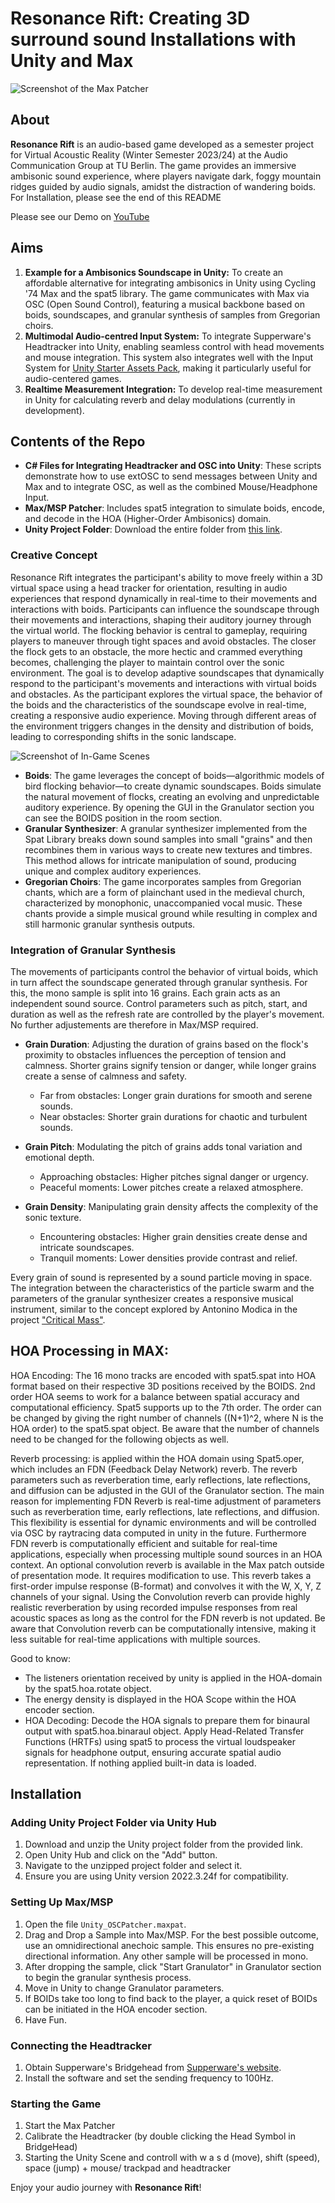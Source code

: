 # Resonance Rift: Creating 3D surround sound Installations with Unity and Max

![Screenshot of the Max Patcher](https://raw.githubusercontent.com/Farcyy/UnityMaxOSC_SoundInstallation/main/IMAGES/MAX_GUI.png)

## About
**Resonance Rift** is an audio-based game developed as a semester project for Virtual Acoustic Reality (Winter Semester 2023/24) at the Audio Communication Group at TU Berlin. The game provides an immersive ambisonic sound experience, where players navigate dark, foggy mountain ridges guided by audio signals, amidst the distraction of wandering boids. For Installation, please see the end of this README

Please see our Demo on [YouTube](https://www.youtube.com/watch?v=b3z25Ze0cUQ)

## Aims
1. **Example for a Ambisonics Soundscape in Unity:** To create an affordable alternative for integrating ambisonics in Unity using Cycling '74 Max and the spat5 library. The game communicates with Max via OSC (Open Sound Control), featuring a musical backbone based on boids, soundscapes, and granular synthesis of samples from Gregorian choirs.
2. **Multimodal Audio-centred Input System:** To integrate Supperware's Headtracker into Unity, enabling seamless control with head movements and mouse integration. This system also integrates well with the Input System for [Unity Starter Assets Pack](https://assetstore.unity.com/packages/essentials/starter-assets-third-person-character-controller-196526), making it particularly useful for audio-centered games.
3. **Realtime Measurement Integration:** To develop real-time measurement in Unity for calculating reverb and delay modulations (currently in development).

## Contents of the Repo
- **C# Files for Integrating Headtracker and OSC into Unity**: These scripts demonstrate how to use extOSC to send messages between Unity and Max and to integrate OSC, as well as the combined Mouse/Headphone Input. 
- **Max/MSP Patcher**: Includes spat5 integration to simulate boids, encode, and decode in the HOA (Higher-Order Ambisonics) domain.
- **Unity Project Folder**: Download the entire folder from [this link](https://drive.google.com/drive/folders/17RPBBuXkqqB8YIoX0OZ1CD__UXu3OOF_?usp=sharing).

### Creative Concept
Resonance Rift integrates the participant's ability to move freely within a 3D virtual space using a head tracker for orientation, resulting in audio experiences that respond dynamically in real-time to their movements and interactions with boids. Participants can influence the soundscape through their movements and interactions, shaping their auditory journey through the virtual world. The flocking behavior is central to gameplay, requiring players to maneuver through tight spaces and avoid obstacles. The closer the flock gets to an obstacle, the more hectic and crammed everything becomes, challenging the player to maintain control over the sonic environment. The goal is to develop adaptive soundscapes that dynamically respond to the participant's movements and interactions with virtual boids and obstacles. As the participant explores the virtual space, the behavior of the boids and the characteristics of the soundscape evolve in real-time, creating a responsive audio experience. Moving through different areas of the environment triggers changes in the density and distribution of boids, leading to corresponding shifts in the sonic landscape. 

![Screenshot of In-Game Scenes](https://raw.githubusercontent.com/Farcyy/UnityMaxOSC_SoundInstallation/main/IMAGES/InGameTakes_NEW.png)

- **Boids**: The game leverages the concept of boids—algorithmic models of bird flocking behavior—to create dynamic soundscapes. Boids simulate the natural movement of flocks, creating an evolving and unpredictable auditory experience. By opening the GUI in the Granulator section you can see the BOIDS position in the room section.
- **Granular Synthesizer**: A granular synthesizer implemented from the Spat Library breaks down sound samples into small "grains" and then recombines them in various ways to create new textures and timbres. This method allows for intricate manipulation of sound, producing unique and complex auditory experiences.
- **Gregorian Choirs**: The game incorporates samples from Gregorian chants, which are a form of plainchant used in the medieval church, characterized by monophonic, unaccompanied vocal music. These chants provide a simple musical ground while resulting in complex and still harmonic granular synthesis outputs.

### Integration of Granular Synthesis
The movements of participants control the behavior of virtual boids, which in turn affect the soundscape generated through granular synthesis. For this, the mono sample is split into 16 grains. Each grain acts as an independent sound source. Control parameters such as pitch, start, and duration as well as the refresh rate are controlled by the player's movement. No further adjustements are therefore in Max/MSP required. 

- **Grain Duration**: Adjusting the duration of grains based on the flock's proximity to obstacles influences the perception of tension and calmness. Shorter grains signify tension or danger, while longer grains create a sense of calmness and safety.
  - Far from obstacles: Longer grain durations for smooth and serene sounds.
  - Near obstacles: Shorter grain durations for chaotic and turbulent sounds.
  
- **Grain Pitch**: Modulating the pitch of grains adds tonal variation and emotional depth.
  - Approaching obstacles: Higher pitches signal danger or urgency.
  - Peaceful moments: Lower pitches create a relaxed atmosphere.
  
- **Grain Density**: Manipulating grain density affects the complexity of the sonic texture.
  - Encountering obstacles: Higher grain densities create dense and intricate soundscapes.
  - Tranquil moments: Lower densities provide contrast and relief.

Every grain of sound is represented by a sound particle moving in space. The integration between the characteristics of the particle swarm and the parameters of the granular synthesizer creates a responsive musical instrument, similar to the concept explored by Antonino Modica in the project ["Critical Mass"](https://github.com/antoninomodica/critical-mass). 

## HOA Processing in MAX: 

HOA Encoding: The 16 mono tracks are encoded with spat5.spat into HOA format based on their respective 3D positions received by the BOIDS. 2nd order HOA seems to work for a balance between spatial accuracy and computational efficiency. Spat5 supports up to the 7th order. The order can be changed by giving the right number of channels ((N+1)^2, where N is the HOA order) to the spat5.spat object. Be aware that the number of channels need to be changed for the following objects as well.

Reverb processing: is applied within the HOA domain using Spat5.oper, which includes an FDN (Feedback Delay Network) reverb. The reverb parameters such as reverberation time, early reflections, late reflections, and diffusion can be adjusted in the GUI of the Granulator section. The main reason for implementing FDN Reverb is real-time adjustment of parameters such as reverberation time, early reflections, late reflections, and diffusion. This flexibility is essential for dynamic environments and will be controlled via OSC by raytracing data computed in unity in the future. Furthermore FDN reverb is computationally efficient and suitable for real-time applications, especially when processing multiple sound sources in an HOA context. An optional convolution reverb is available in the Max patch outside of presentation mode. It requires modification to use. This reverb takes a first-order impulse response (B-format) and convolves it with the W, X, Y, Z channels of your signal. Using the Convolution reverb can provide highly realistic reverberation by using recorded impulse responses from real acoustic spaces as long as the control for the FDN reverb is not updated. Be aware that Convolution reverb can be computationally intensive, making it less suitable for real-time applications with multiple sources. 

Good to know:
- The listeners orientation received by unity is applied in the HOA-domain by the spat5.hoa.rotate object.
- The energy density is displayed in the HOA Scope within the HOA encoder section.
- HOA Decoding: Decode the HOA signals to prepare them for binaural output with spat5.hoa.binaraul object. Apply Head-Related Transfer Functions (HRTFs) using spat5 to process the virtual loudspeaker signals for headphone output, ensuring accurate spatial audio representation. If nothing applied built-in data is loaded.

## Installation
### Adding Unity Project Folder via Unity Hub
1. Download and unzip the Unity project folder from the provided link.
2. Open Unity Hub and click on the "Add" button.
3. Navigate to the unzipped project folder and select it.
4. Ensure you are using Unity version 2022.3.24f for compatibility.

### Setting Up Max/MSP
1. Open the file `Unity_OSCPatcher.maxpat`.
2. Drag and Drop a Sample into Max/MSP. For the best possible outcome, use an omnidirectional anechoic sample. This ensures no pre-existing directional information. Any other sample will be processed in mono.
3. After dropping the sample, click "Start Granulator" in Granulator section to begin the granular synthesis process.
4. Move in Unity to change Granulator parameters.
5. If BOIDs take too long to find back to the player, a quick reset of BOIDs can be initiated in the HOA encoder section.
6. Have Fun.
   
### Connecting the Headtracker
1. Obtain Supperware's Bridgehead from [Supperware's website](https://supperware.io/bridgehead).
2. Install the software and set the sending frequency to 100Hz.

### Starting the Game
1. Start the Max Patcher
2. Calibrate the Headtracker (by double clicking the Head Symbol in BridgeHead)
3. Starting the Unity Scene and controll with w a s d (move), shift (speed), space (jump) + mouse/ trackpad and headtracker

Enjoy your audio journey with **Resonance Rift**!
